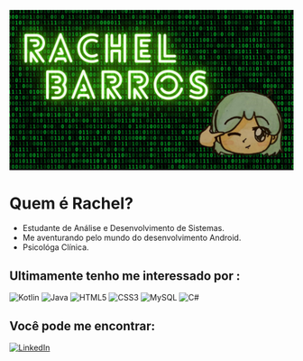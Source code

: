  
![Banner](poster.png)

# Quem é Rachel?

* Estudante de Análise e Desenvolvimento de Sistemas.
* Me aventurando pelo mundo do desenvolvimento Android.
* Psicológa Clínica.

## Ultimamente tenho me interessado por :

<img alt="Kotlin" src="https://img.shields.io/badge/kotlin-%230095D5.svg?style=for-the-badge&logo=kotlin&logoColor=white"/> 
<img alt="Java" src="https://img.shields.io/badge/java-%23ED8B00.svg?style=for-the-badge&logo=java&logoColor=white"/>

<img alt="HTML5" src="https://img.shields.io/badge/html5-%23E34F26.svg?style=for-the-badge&logo=html5&logoColor=white"/>
<img alt="CSS3" src="https://img.shields.io/badge/css3-%231572B6.svg?style=for-the-badge&logo=css3&logoColor=white"/>

<img alt="MySQL" src="https://img.shields.io/badge/mysql-%2300f.svg?style=for-the-badge&logo=mysql&logoColor=white"/>
	
<img alt="C#" src="https://img.shields.io/badge/c%23-%23239120.svg?style=for-the-badge&logo=c-sharp&logoColor=white"/>

## Você pode me encontrar:

<a href="https://www.linkedin.com/in/rachelnmlb/"><img alt="LinkedIn" src="https://img.shields.io/badge/linkedin-%230077B5.svg?style=for-the-badge&logo=linkedin&logoColor=white"/></a>
